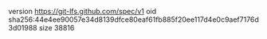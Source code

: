 version https://git-lfs.github.com/spec/v1
oid sha256:44e4ee90057e34d8139dfce80eaf61fb885f20ee117d4e0c9aef7176d3d01988
size 38816

